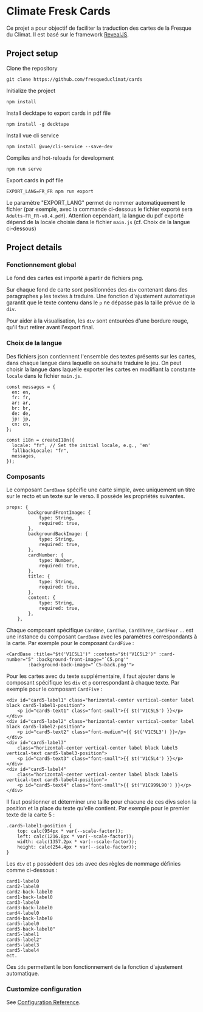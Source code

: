 # Climate Fresk Cards

Ce projet a pour objectif de faciliter la traduction des cartes de la Fresque du Climat.
Il est basé sur le framework [RevealJS](https://revealjs.com/).

## Project setup

Clone the repository
```
git clone https://github.com/fresqueduclimat/cards
```

Initialize the project
```
npm install
```

Install decktape to export cards in pdf file
```
npm install -g decktape
```

Install vue cli service
```
npm install @vue/cli-service --save-dev
```

Compiles and hot-reloads for development
```
npm run serve
```

Export cards in pdf file
```
EXPORT_LANG=FR_FR npm run export
```
Le paramètre "EXPORT_LANG" permet de nommer automatiquement le fichier (par exemple, avec la commande ci-dessous le fichier exporté sera `Adults-FR_FR-v8.4.pdf`). Attention cependant, la langue du pdf exporté dépend de la locale choisie dans le fichier `main.js` (cf. Choix de la langue ci-dessous)

## Project details

### Fonctionnement global

Le fond des cartes est importé à partir de fichiers png.

Sur chaque fond de carte sont positionnées des `div` contenant dans des paragraphes `p` les textes à traduire.
Une fonction d'ajustement automatique garantit que le texte contenu dans le `p` ne dépasse pas la taille prévue de la `div`.

Pour aider à la visualisation, les `div` sont entourées d'une bordure rouge, qu'il faut retirer avant l'export final.

### Choix de la langue

Des fichiers json contiennent l'ensemble des textes présents sur les cartes, dans chaque langue dans laquelle on souhaite traduire le jeu. On peut choisir la langue dans laquelle exporter les cartes en modifiant la constante `locale` dans le fichier `main.js`.
```
const messages = {
  en: en,
  fr: fr,
  ar: ar,
  br: br,
  de: de,
  jp: jp,
  cn: cn,
};

const i18n = createI18n({
  locale: "fr", // Set the initial locale, e.g., 'en'
  fallbackLocale: "fr",
  messages,
});
```

### Composants

Le composant `CardBase` spécifie une carte simple, avec uniquement un titre sur le recto et un texte sur le verso. Il possède les propriétés suivantes.
```
props: {
        backgroundFrontImage: {
            type: String,
            required: true,
        },
        backgroundBackImage: {
            type: String,
            required: true,
        },
        cardNumber: {
            type: Number,
            required: true,
        },
        title: {
            type: String,
            required: true,
        },
        content: {
            type: String,
            required: true,
        },
    },
```
Chaque composant spécifique `CardOne`, `CardTwo`, `CardThree`, `CardFour` ... est une instance du composant `CardBase` avec les paramètres correspondants à la carte.
Par exemple pour le composant `CardFive` :

```
<CardBase :title="$t('V1C5L1')" :content="$t('V1C5L2')" :card-number="5" :background-front-image="`C5.png'"
        :background-back-image="`C5-back.png'">
```
Pour les cartes avec du texte supplémentaire, il faut ajouter dans le composant spécifique les `div` et `p` correspondant à chaque texte.
Par exemple pour le composant `CardFive` :

```
<div id="card5-label1" class="horizontal-center vertical-center label black card5-label1-position">
    <p id="card5-text1" class="font-small">{{ $t('V1C5L5') }}</p>
</div>
<div id="card5-label2" class="horizontal-center vertical-center label black card5-label2-position">
    <p id="card5-text2" class="font-medium">{{ $t('V1C5L3') }}</p>
</div>
<div id="card5-label3"
    class="horizontal-center vertical-center label black label5 vertical-text card5-label3-position">
    <p id="card5-text3" class="font-small">{{ $t('V1C5L4') }}</p>
</div>
<div id="card5-label4"
    class="horizontal-center vertical-center label black label5 vertical-text card5-label4-position">
    <p id="card5-text4" class="font-small">{{ $t('V1C999L90') }}</p>
</div>
```


Il faut positionner et déterminer une taille pour chacune de ces divs selon la position et la place du texte qu'elle contient.
Par exemple pour le premier texte de la carte 5 :
```
.card5-label1-position {
    top: calc(954px * var(--scale-factor));
    left: calc(1216.8px * var(--scale-factor));
    width: calc(1357.2px * var(--scale-factor));
    height: calc(254.4px * var(--scale-factor));
}
```

Les `div` et `p` possèdent des `ids` avec des règles de nommage définies comme ci-dessous :
```
card1-label0
card2-label0
card2-back-label0
card1-back-label0
card3-label0
card3-back-label0
card4-label0
card4-back-label0
card5-label0
card5-back-label0"
card5-label1
card5-label2"
card5-label3
card5-label4
ect.
```
Ces `ids` permettent le bon fonctionnement de la fonction d'ajustement automatique.


### Customize configuration

See [Configuration Reference](https://cli.vuejs.org/config/).
